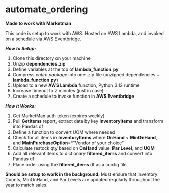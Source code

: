 # automate_ordering

**Made to work with Marketman**

This code is setup to work with AWS. Hosted on AWS Lambda, and invoked on a schedule via AWS Eventbridge.

***How to Setup:***

1. Clone this directory on your machine
2. Unzip **dependencies.zip**
3. Define variables at the top of **lambda_function.py**
4. Compress *entire package* into one .zip file (unzipped dependencies + **lambda_function.py**)
5. Upload to a new **AWS Lambda** function, Python 3.12 runtime
6. Increase timeout to 2 minutes (just in case)
7. Create a schedule to invoke function in **AWS Eventbridge**


***How it Works:***

1. Get MarketMan auth token (expires weekly)
2. Pull **GetItems** report, extract data by key **InventoryItems** and transform into Pandas df
3. Define a function to convert UOM where needed
4. Check for all items in **InventoryItems** where **OnHand** < **MinOnHand**, and **MainPurchaseOption**=*"Vendor of your choice"
5. Calculate restock qty based on **OnHand** value, **Par Level**, and **UOM**
6. Add all relevant items to dictionary **filtered_items** and convert into Pandas df
7. Place order using the **filtered_items** df as a config file

**Should be setup to work in the background.**
Must ensure that Inventory Counts, MinOnHand, and Par Levels are updated regularly throughout the year to match sales.

